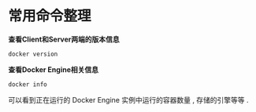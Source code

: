 # 常用命令整理

**查看Client和Server两端的版本信息**

```
docker version
```

**查看Docker Engine相关信息**

```
docker info
```

可以看到正在运行的 Docker Engine 实例中运行的容器数量 , 存储的引擎等等 .





